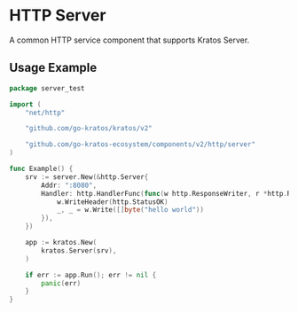 # HTTP Server

A common HTTP service component that supports Kratos Server.

## Usage Example

```go
package server_test

import (
	"net/http"

	"github.com/go-kratos/kratos/v2"

	"github.com/go-kratos-ecosystem/components/v2/http/server"
)

func Example() {
	srv := server.New(&http.Server{
		Addr: ":8080",
		Handler: http.HandlerFunc(func(w http.ResponseWriter, r *http.Request) {
			w.WriteHeader(http.StatusOK)
			_, _ = w.Write([]byte("hello world"))
		}),
	})

	app := kratos.New(
		kratos.Server(srv),
	)

	if err := app.Run(); err != nil {
		panic(err)
	}
}

```